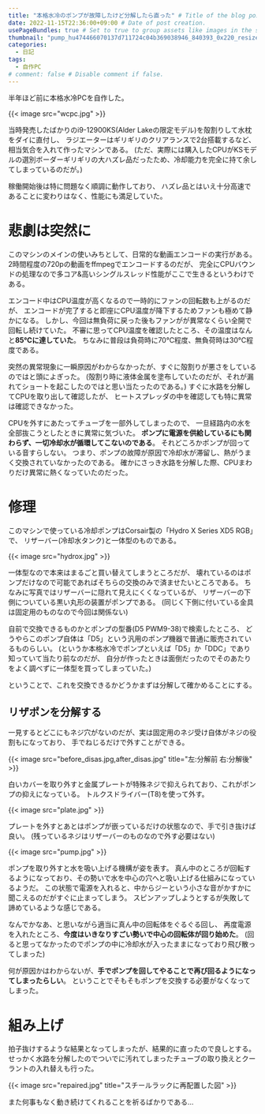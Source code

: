 ```yaml
---
title: "本格水冷のポンプが故障したけど分解したら直った" # Title of the blog post.
date: 2022-11-15T22:36:00+09:00 # Date of post creation.
usePageBundles: true # Set to true to group assets like images in the same folder as this post.
thumbnail: "pump_hu474466070137d711724c04b369038946_840393_0x220_resize_q75_box.jpg"
categories:
  - 日記
tags:
  - 自作PC
# comment: false # Disable comment if false.
---
```


半年ほど前に本格水冷PCを自作した。

{{< image src="wcpc.jpg" >}}

当時発売したばかりのi9-12900KS(Alder Lakeの限定モデル)を殻割りして水枕をダイに直付し、
ラジエーターはギリギリのクリアランスで2台搭載するなど、相当気合を入れて作ったマシンである。
(ただ、実際には購入したCPUがKSモデルの選別ボーダーギリギリの大ハズレ品だったため、冷却能力を完全に持て余してしまっているのだが。)

稼働開始後は特に問題なく順調に動作しており、
ハズレ品とはいえ十分高速であることに変わりはなく、性能にも満足していた。

# 悲劇は突然に

このマシンのメインの使いみちとして、日常的な動画エンコードの実行がある。
2時間程度の720pの動画をffmpegでエンコードするのだが、
完全にCPUバウンドの処理なので多コア&amp;高いシングルスレッド性能がここで生きるというわけである。

エンコード中はCPU温度が高くなるので一時的にファンの回転数も上がるのだが、
エンコードが完了すると即座にCPU温度が降下するためファンも極めて静かになる。
しかし、今回は無負荷に戻った後もファンがが異常なくらい全開で回転し続けていた。
不審に思ってCPU温度を確認したところ、その温度はなんと**85℃に達していた**。 
ちなみに普段は負荷時に70℃程度、無負荷時は30℃程度である。

突然の異常現象に一瞬原因がわからなかったが、すぐに殻割りが悪さをしているのではと頭によぎった。
(殻割り時に液体金属を塗布していたのだが、それが漏れてショートを起こしたのではと思い当たったのである。)
すぐに水路を分解してCPUを取り出して確認したが、
ヒートスプレッダの中を確認しても特に異常は確認できなかった。

CPUを外すにあたってチューブを一部外してしまったので、
一旦経路内の水を全部抜こうとしたときに異常に気づいた。
**ポンプに電源を供給しているにも関わらず、一切冷却水が循環してこないのである**。
それどころかポンプが回っている音すらしない。
つまり、ポンプの故障が原因で冷却水が滞留し、熱がうまく交換されていなかったのである。
確かにさっき水路を分解した際、CPUまわりだけ異常に熱くなっていたのだった。

# 修理

このマシンで使っている冷却ポンプはCorsair製の「Hydro X Series XD5 RGB」で、
リザーバー(冷却水タンク)と一体型のものである。

{{< image src="hydrox.jpg" >}}

一体型なので本来はまるごと買い替えてしまうところだが、
壊れているのはポンプだけなので可能であればそちらの交換のみで済ませたいところである。
ちなみに写真ではリザーバーに隠れて見えにくくなっているが、
リザーバーの下側についている黒い丸形の装置がポンプである。
(同じく下側に付いている金具は固定用のものなので今回は関係ない)

自前で交換できるものかとポンプの型番(D5 PWM9-38)で検索したところ、
どうやらこのポンプ自体は「D5」という汎用のポンプ機器で普通に販売されているものらしい。
(というか本格水冷でポンプといえば「D5」か「DDC」であり知っていて当たり前なのだが、
自分が作ったときは面倒だったのでそのあたりをよく調べずに一体型を買ってしまっていた。)

ということで、これを交換できるかどうかまずは分解して確かめることにする。

## リザポンを分解する

一見するとどこにもネジ穴がないのだが、実は固定用のネジ受け自体がネジの役割もになっており、
手でねじるだけで外すことができる。

{{< image src="before_disas.jpg,after_disas.jpg" title="左:分解前 右:分解後" >}}

白いカバーを取り外すと金属プレートが特殊ネジで抑えられており、これがポンプの抑えになっている。
トルクスドライバー(T8)を使って外す。

{{< image src="plate.jpg" >}}

プレートを外すとあとはポンプが嵌っているだけの状態なので、手で引き抜けば良い。
(残っているネジはリザーバーのものなので外す必要はない)

{{< image src="pump.jpg" >}}

ポンプを取り外すと水を吸い上げる機構が姿を表す。
真ん中のところが回転するようになっており、その勢いで水を中心の穴へと吸い上げる仕組みになっているようだ。
この状態で電源を入れると、中からジーという小さな音がかすかに聞こえるのだがすぐに止まってしまう。
スピンアップしようとするが失敗して諦めているような感じである。

なんでかなあ、と思いながら適当に真ん中の回転体をぐるぐる回し、
再度電源を入れたところ、**今度はいきなりすごい勢いで中心の回転体が回り始めた**。
(回ると思ってなかったのでポンプの中に冷却水が入ったままになっており飛び散ってしまった)

何が原因かはわからないが、**手でポンプを回してやることで再び回るようになってしまったらしい**。
ということでそもそもポンプを交換する必要がなくなってしまった。

# 組み上げ

拍子抜けするような結果となってしまったが、結果的に直ったので良しとする。
せっかく水路を分解したのでついでに汚れてしまったチューブの取り換えとクーラントの入れ替えも行った。

{{< image src="repaired.jpg" title="スチールラックに再配置した図" >}}

また何事もなく動き続けてくれることを祈るばかりである…








